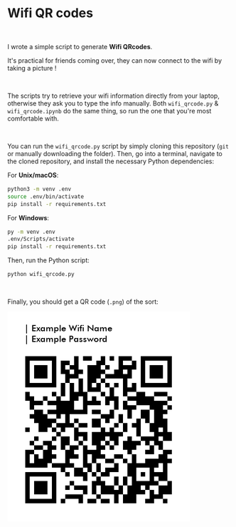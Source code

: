 <h1>Wifi QR codes</h1>

<br/>

I wrote a simple script to generate **Wifi QRcodes**. 

It's practical for friends coming over, they can now connect to the wifi by taking a picture !

<br/>

The scripts try to retrieve your wifi information directly from your laptop, otherwise they ask you to type the info manually. Both `wifi_qrcode.py` & `wifi_qrcode.ipynb` do the same thing, so run the one that you're most comfortable with. 

<br/>

You can run the `wifi_qrcode.py` script by simply cloning this repository (`git` or manually downloading the folder). Then, go into a terminal, navigate to the cloned repository, and install the necessary Python dependencies:

For **Unix/macOS**:

```sh
python3 -m venv .env
source .env/bin/activate
pip install -r requirements.txt
```

For **Windows**:

```sh
py -m venv .env
.env/Scripts/activate
pip install -r requirements.txt
```

Then, run the Python script:

```sh
python wifi_qrcode.py
```

<br/>

Finally, you should get a QR code (`.png`) of the sort:

![Wifi QRcode Example](https://github.com/paulcourty/Wifi_QRcode_generator/blob/main/Wifi%20Example.png)